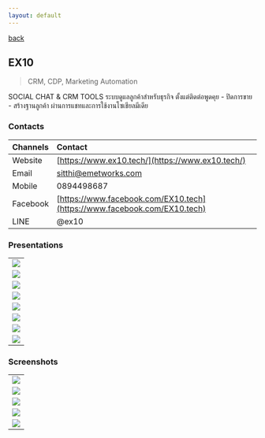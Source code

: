 ```yaml
---
layout: default
---
```


[back](./)

## EX10

> CRM, CDP, Marketing Automation

SOCIAL CHAT & CRM TOOLS
ระบบดูแลลูกค้าสำหรับธุรกิจ
ตั้งแต่ติดต่อพูดคุย - ปิดการขาย - สร้างฐานลูกค้า
ผ่านการแชทและการใช้งานโซเชียลมีเดีย


### Contacts

| Channels        | Contact |
|:----------------|:------------------------------------|
| Website |[https://www.ex10.tech/](https://www.ex10.tech/)|
| Email |sitthi@emetworks.com|
| Mobile |0894498687|
| Facebook |[https://www.facebook.com/EX10.tech](https://www.facebook.com/EX10.tech)|
| LINE |@ex10|

### Presentations

<table>
<tr>
<td><img src="assets/img/ex10/presents-slides-00-97377.png"></td></tr>
<tr>
<td><img src="assets/img/ex10/presents-slides-01-90320.png"></td></tr>
<tr>
<td><img src="assets/img/ex10/presents-slides-02-29956.png"></td></tr>
<tr>
<td><img src="assets/img/ex10/presents-slides-03-70329.png"></td></tr>
<tr>
<td><img src="assets/img/ex10/presents-slides-04-43703.png"></td></tr>
<tr>
<td><img src="assets/img/ex10/presents-slides-05-92924.png"></td></tr>
<tr>
<td><img src="assets/img/ex10/presents-slides-06-42740.png"></td></tr>
<tr>
<td><img src="assets/img/ex10/presents-slides-07-17971.png"></td></tr>
</table>

### Screenshots

<table>
<tr>
<td><img src="assets/img/ex10/screens-slides-00-73996.png"></td></tr>
<tr>
<td><img src="assets/img/ex10/screens-slides-01-38201.png"></td></tr>
<tr>
<td><img src="assets/img/ex10/screens-slides-02-88382.png"></td></tr>
<tr>
<td><img src="assets/img/ex10/screens-slides-03-70718.png"></td></tr>
<tr>
<td><img src="assets/img/ex10/screens-slides-04-69956.png"></td></tr>
</table>
